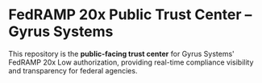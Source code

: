 # FedRAMP 20x Public Trust Center – Gyrus Systems

This repository is the **public-facing trust center** for Gyrus Systems' FedRAMP 20x Low authorization, providing real-time compliance visibility and transparency for federal agencies.
